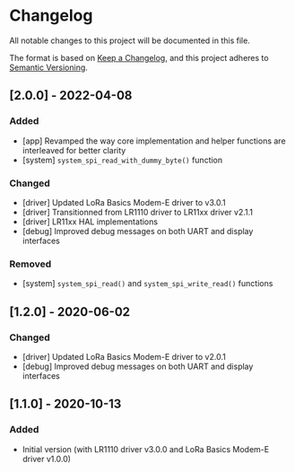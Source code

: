 # Changelog

All notable changes to this project will be documented in this file.

The format is based on [Keep a Changelog](https://keepachangelog.com/en/1.0.0/),
and this project adheres to [Semantic Versioning](https://semver.org/spec/v2.0.0.html).

## [2.0.0] - 2022-04-08

### Added

- [app] Revamped the way core implementation and helper functions are interleaved for better clarity
- [system] `system_spi_read_with_dummy_byte()` function

### Changed

- [driver] Updated LoRa Basics Modem-E driver to v3.0.1
- [driver] Transitionned from LR1110 driver to LR11xx driver v2.1.1
- [driver] LR11xx HAL implementations
- [debug] Improved debug messages on both UART and display interfaces

### Removed

- [system] `system_spi_read()` and `system_spi_write_read()` functions

## [1.2.0] - 2020-06-02

### Changed

- [driver] Updated LoRa Basics Modem-E driver to v2.0.1
- [debug] Improved debug messages on both UART and display interfaces

## [1.1.0] - 2020-10-13

### Added

- Initial version (with LR1110 driver v3.0.0 and LoRa Basics Modem-E driver v1.0.0)

